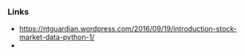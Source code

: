 ### Links
- https://ntguardian.wordpress.com/2016/09/19/introduction-stock-market-data-python-1/
- 

